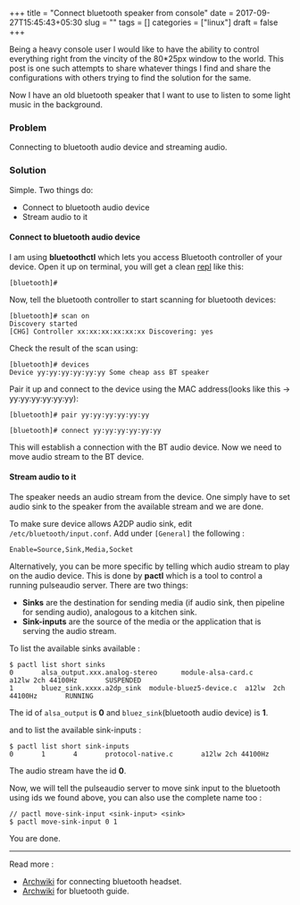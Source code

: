 +++
title = "Connect bluetooth speaker from console"
date = 2017-09-27T15:45:43+05:30
slug = ""
tags = []
categories = ["linux"]
draft = false
+++

Being a heavy console user I would like to have the ability to control everything right from the vincity of the 80*25px window to the world.
This post is one such attempts to share whatever things I find and share the configurations with others trying to find the solution for the same.

Now I have an old bluetooth speaker that I want to use to listen to some light music in the background.

### Problem
Connecting to bluetooth audio device and streaming audio.

### Solution

Simple. Two things do:

- Connect to bluetooth audio device
- Stream audio to it

#### Connect to bluetooth audio device

I am using **bluetoothctl** which lets you access Bluetooth controller of your device. Open it up on terminal, you will get a clean [repl](https://en.wikipedia.org/wiki/Read-eval-print_loop) like this:

```
[bluetooth]#
```

Now, tell the bluetooth controller to start scanning for bluetooth devices:

```
[bluetooth]# scan on
Discovery started
[CHG] Controller xx:xx:xx:xx:xx:xx Discovering: yes
```

Check the result of the scan using:

```
[bluetooth]# devices
Device yy:yy:yy:yy:yy:yy Some cheap ass BT speaker
```

Pair it up and connect to the device using the MAC address(looks like this -> yy:yy:yy:yy:yy:yy):

```
[bluetooth]# pair yy:yy:yy:yy:yy:yy

[bluetooth]# connect yy:yy:yy:yy:yy:yy
```

This will establish a connection with the BT audio device. Now we need to move audio stream to the BT device.


#### Stream audio to it

The speaker needs an audio stream from the device. One simply have to set audio sink to the speaker from the available stream and we are done.

To make sure device allows A2DP audio sink, edit `/etc/bluetooth/input.conf`. Add under `[General]` the following :

```
Enable=Source,Sink,Media,Socket
```

Alternatively, you can be more specific by telling which audio stream to play on the audio device. This is done by **pactl** which is a tool to control a running pulseaudio server. There are two things:

- **Sinks** are the destination for sending media (if audio sink, then pipeline for sending audio), analogous to a kitchen sink.
- **Sink-inputs** are the source of the media or the application that is serving the audio stream. 

To list the available sinks available :

```
$ pactl list short sinks
0       alsa_output.xxx.analog-stereo      module-alsa-card.c      a12lw 2ch 44100Hz       SUSPENDED
1       bluez_sink.xxxx.a2dp_sink  module-bluez5-device.c  a12lw  2ch 44100Hz       RUNNING
```

The id of `alsa_output` is **0** and `bluez_sink`(bluetooth audio device) is **1**. 

and to list the available sink-inputs :

```
$ pactl list short sink-inputs
0       1       4       protocol-native.c       a12lw 2ch 44100Hz
```
The audio stream have the id **0**.

Now, we will tell the pulseaudio server to move sink input to the bluetooth using ids we found above, you can also use the complete name too :

```
// pactl move-sink-input <sink-input> <sink>
$ pactl move-sink-input 0 1
```

You are done.

---
Read more :

- [Archwiki](https://wiki.archlinux.org/index.php/Bluetooth_headset) for connecting bluetooth headset.
- [Archwiki](https://wiki.archlinux.org/index.php/Bluetooth) for bluetooth guide.